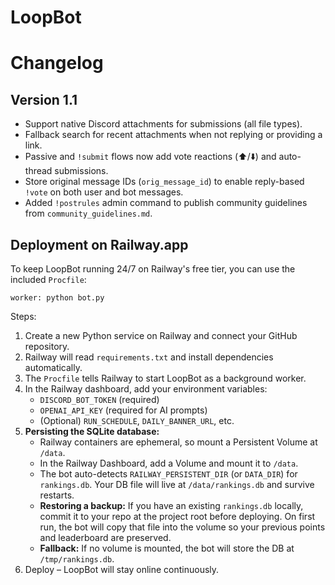 # LoopBot
# Changelog

## Version 1.1

- Support native Discord attachments for submissions (all file types).
- Fallback search for recent attachments when not replying or providing a link.
- Passive and `!submit` flows now add vote reactions (⬆️/⬇️) and auto-thread submissions.
- Store original message IDs (`orig_message_id`) to enable reply-based `!vote` on both user and bot messages.
- Added `!postrules` admin command to publish community guidelines from `community_guidelines.md`.

## Deployment on Railway.app

To keep LoopBot running 24/7 on Railway's free tier, you can use the included `Procfile`:

```
worker: python bot.py
```

Steps:
1. Create a new Python service on Railway and connect your GitHub repository.
2. Railway will read `requirements.txt` and install dependencies automatically.
3. The `Procfile` tells Railway to start LoopBot as a background worker.
4. In the Railway dashboard, add your environment variables:
   - `DISCORD_BOT_TOKEN` (required)
   - `OPENAI_API_KEY` (required for AI prompts)
   - (Optional) `RUN_SCHEDULE`, `DAILY_BANNER_URL`, etc.
5. **Persisting the SQLite database:**
   - Railway containers are ephemeral, so mount a Persistent Volume at `/data`.
   - In the Railway Dashboard, add a Volume and mount it to `/data`.
   - The bot auto-detects `RAILWAY_PERSISTENT_DIR` (or `DATA_DIR`) for `rankings.db`.
     Your DB file will live at `/data/rankings.db` and survive restarts.
   - **Restoring a backup:** If you have an existing `rankings.db` locally, commit it to your repo
     at the project root before deploying. On first run, the bot will copy that file into
     the volume so your previous points and leaderboard are preserved.
   - **Fallback:** If no volume is mounted, the bot will store the DB at `/tmp/rankings.db`.
5. Deploy – LoopBot will stay online continuously.

